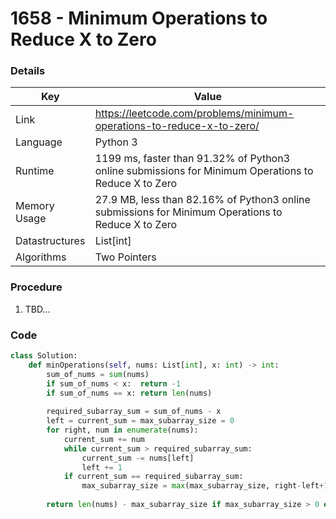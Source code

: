 # 1658 - Minimum Operations to Reduce X to Zero

### Details

| Key | Value |
| --- | ----- |
| Link | https://leetcode.com/problems/minimum-operations-to-reduce-x-to-zero/
| Language | Python 3
| Runtime | 1199 ms, faster than 91.32% of Python3 online submissions for Minimum Operations to Reduce X to Zero
| Memory Usage | 27.9 MB, less than 82.16% of Python3 online submissions for Minimum Operations to Reduce X to Zero
| Datastructures | List[int]
| Algorithms | Two Pointers

### Procedure

1. TBD...

### Code

```python
class Solution:
    def minOperations(self, nums: List[int], x: int) -> int:
        sum_of_nums = sum(nums)
        if sum_of_nums < x:  return -1
        if sum_of_nums == x: return len(nums)
        
        required_subarray_sum = sum_of_nums - x
        left = current_sum = max_subarray_size = 0
        for right, num in enumerate(nums):
            current_sum += num
            while current_sum > required_subarray_sum:
                current_sum -= nums[left]
                left += 1
            if current_sum == required_subarray_sum:
                max_subarray_size = max(max_subarray_size, right-left+1)
        
        return len(nums) - max_subarray_size if max_subarray_size > 0 else -1
```
